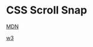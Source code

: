 # CSS Scroll Snap

[MDN](https://developer.mozilla.org/en-US/docs/Web/CSS/CSS_Scroll_Snap)

[w3](https://www.w3.org/TR/css-scroll-snap-1/)
